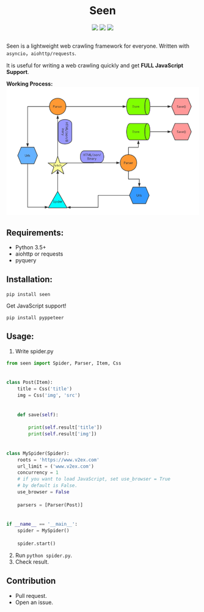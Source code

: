 <h1 align="center">Seen</h1>
<div align="center">
    <img src="https://travis-ci.org/HuberTRoy/Seen.svg?branch=master">
    <img src="https://img.shields.io/badge/Python-3.5%203.6-green.svg">
    <img src="https://img.shields.io/badge/javascript-yes-brightgreen.svg">
</div>

##

Seen is a lightweight web crawling framework for everyone.
Written with `asyncio`，`aiohttp/requests`.

It is useful for writing a web crawling quickly and get **FULL JavaScript Support**.

**Working Process:**
![workingProcess](https://github.com/HuberTRoy/seen/blob/master/img/process.png)


## Requirements:
* Python 3.5+
* aiohttp or requests
* pyquery

## Installation:
```
pip install seen
```

Get JavaScript support!
```
pip install pyppeteer
```

## Usage:

1. Write spider.py
```python
from seen import Spider, Parser, Item, Css


class Post(Item):
    title = Css('title')
    img = Css('img', 'src')


    def save(self):

        print(self.result['title'])
        print(self.result['img'])


class MySpider(Spider):
    roots = 'https://www.v2ex.com'
    url_limit = ('www.v2ex.com')
    concurrency = 1
    # if you want to load JavaScript, set use_browser = True
    # by default is False.
    use_browser = False

    parsers = [Parser(Post)]


if __name__ == '__main__':
    spider = MySpider()

    spider.start()
```

2. Run `python spider.py`.
3. Check result.

## Contribution

* Pull request.
* Open an issue.